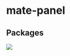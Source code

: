 # mate-panel

## Packages

[![](https://repology.org/badge/vertical-allrepos/mate-panel.svg)](https://repology.org/project/mate-panel/versions)

